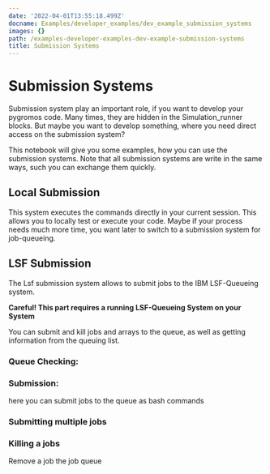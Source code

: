 ```yaml
---
date: '2022-04-01T13:55:18.499Z'
docname: Examples/developer_examples/dev_example_submission_systems
images: {}
path: /examples-developer-examples-dev-example-submission-systems
title: Submission Systems
---
```


# Submission Systems

Submission system play an important role, if you want to develop your pygromos code. Many times, they are hidden in the Simulation_runner blocks. But maybe you want to develop something, where you need direct access on the submission system?

This notebook will give you some examples, how you can use the submission systems. Note that all submission systems are write in the same ways, such you can exchange them quickly.

## Local Submission

This system executes the commands directly in your current session. This allows you to locally test or execute your code. Maybe if your process needs much more time, you want later to switch to a submission system for job-queueing.

## LSF Submission

The Lsf submission system allows to submit jobs to the IBM LSF-Queueing system.

**Careful! This part requires a running LSF-Queueing System on your System**

You can submit and kill jobs and arrays to the queue, as well as getting information from the queuing list.

### Queue Checking:

### Submission:

here you can submit jobs to the queue as bash commands

### Submitting multiple jobs

### Killing a jobs

Remove a job the job queue
